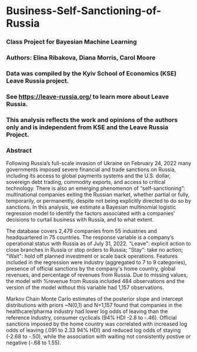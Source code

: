 # Business-Self-Sanctioning-of-Russia
### Class Project for Bayesian Machine Learning
### Authors: Elina Ribakova, Diana Morris, Carol Moore
### Data was compiled by the Kyiv School of Economics (KSE) Leave Russia project.  
### See https://leave-russia.org/ to learn more about Leave Russia.
### This analysis reflects the work and opinions of the authors only and is independent from KSE and the Leave Russia Project. 
### Abstract

Following Russia’s full-scale invasion of Ukraine on February 24, 2022 many governments imposed severe financial and trade sanctions on Russia, including its access to global payments systems and the U.S. dollar, sovereign debt trading, commodity exports, and access to critical technology.  There is also an emerging phenomenon of “self-sanctioning”: multinational companies exiting the Russian market, whether partial or fully, temporarily, or permanently, despite not being explicitly directed to do so by sanctions. In this analysis, we estimate a Bayesian multinomial logistic regression model to identify the factors associated with a companies' decisions to curtail business with Russia, and to what extent. 

The database covers 2,479 companies from 55 industries and headquartered in 75 countries. The response variable is a company’s operational status with Russia as of July 31, 2022.  "Leave": explicit action to close branches in Russia or stop orders to Russia; "Stay": take no action; "Wait": hold off planned investment or scale back operations.  Features included in the regression were industry (aggregated to 7 to 9 categories), presence of official sanctions by the company's home country, global revenues, and percentage of revenues from Russia.  Due to missing values, the model with %revenue from Russia included 484 observations and the version of the model without this variable had 1,157 observations.

Markov Chain Monte Carlo estimates of the posterior slope and intercept distributions with priors ~N(0,1) and N=1,157 found that companies in the healthcare/pharma industry had lower log odds of leaving than the reference industry, consumer cyclicals (94% HDI -2.8 to -.46).  Official sanctions imposed by the home country was correlated with increased log odds of leaving (.091 to 2.33 94% HDI) and reduced log odds of staying (-2.68 to -.50), while the association with waiting not consistently postive or negative (-.68 to 1.55).   

